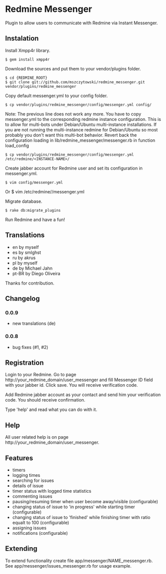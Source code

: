 Redmine Messenger
=================

Plugin to allow users to communicate with Redmine via Instant Messenger.

## Instalation

Install Xmpp4r library.

    $ gem install xmpp4r

Download the sources and put them to your vendor/plugins folder.

    $ cd {REDMINE_ROOT}
    $ git clone git://github.com/mszczytowski/redmine_messenger.git vendor/plugins/redmine_messenger

Copy default messenger.yml to your config folder.

    $ cp vendor/plugins/redmine_messenger/config/messenger.yml config/

Note: The previous line does not work any more. You have to copy messenger.yml to the corresponding redmine instance configuration. This is to allow for multi-bots under Debian/Ubuntu multi-instance installations.
If you are not running the multi-instance redmine for Debian/Ubuntu so most probably you don't want this multi-bot behavior. Revert back the configuration loading in lib/redmine_messenger/messenger.rb in function load_config 

    $ cp vendor/plugins/redmine_messenger/config/messenger.yml /etc/redmine/<INSTANCE-NAME>/

Create jabber account for Redmine user and set its configuration in messenger.yml.

    $ vim config/messenger.yml
Or
    $ vim /etc/redmine/<INSTANCE-NAME>/messenger.yml

Migrate database.

    $ rake db:migrate_plugins

Run Redmine and have a fun!

## Translations

- en by myself
- es by smlghst
- ru by akrus
- pl by myself
- de by Michael Jahn
- pt-BR by Diego Oliveira

Thanks for contribution.

## Changelog

### 0.0.9

- new translations (de)

### 0.0.8

- bug fixes (#1, #2)

## Registration

Login to your Redmine. Go to page http://your\_redmine\_domain/user\_messenger and fill Messenger ID field with your jabber id. Click save. You will receive verification code.

Add Redmine jabber account as your contact and send him your verification code. You should receive confirmation.

Type 'help' and read what you can do with it.

## Help

All user related help is on page http://your\_redmine\_domain/user\_messenger.

## Features

* timers
* logging times
* searching for issues
* details of issue
* timer status with logged time statistics
* commenting issues
* pausing/resuming timer when user become away/visible (configurable)
* changing status of issue to 'in progress' while starting timer (configurable)
* changing status of issue to 'finished' while finishing timer with ratio equalt to 100 (configurable)
* assigning issues
* notifications (configurable)

## Extending

To extend functionality create file app/messenger/NAME\_messenger.rb. See app/messenger/issues\_messenger.rb for usage example.
